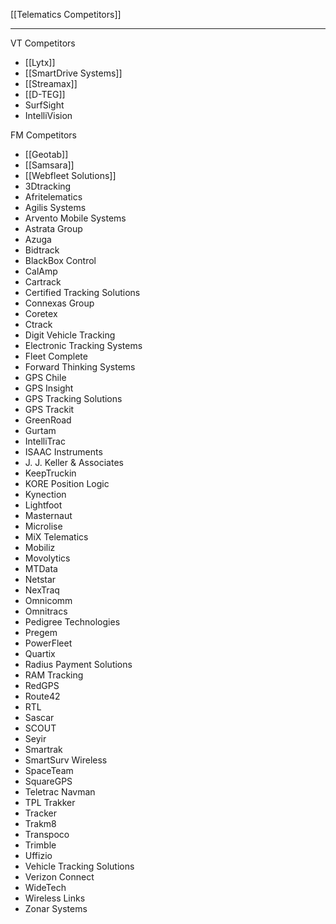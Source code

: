 [[Telematics Competitors]]

---

VT Competitors
- [[Lytx]]
- [[SmartDrive Systems]]
- [[Streamax]]
- [[D-TEG]]
- SurfSight
- IntelliVision

FM Competitors
- [[Geotab]]
- [[Samsara]]
- [[Webfleet Solutions]]
- 3Dtracking
- Afritelematics
- Agilis Systems
- Arvento Mobile Systems
- Astrata Group
- Azuga
- Bidtrack
- BlackBox Control
- CalAmp
- Cartrack
- Certified Tracking Solutions
- Connexas Group
- Coretex
- Ctrack
- Digit Vehicle Tracking
- Electronic Tracking Systems
- Fleet Complete
- Forward Thinking Systems
- GPS Chile
- GPS Insight
- GPS Tracking Solutions
- GPS Trackit
- GreenRoad
- Gurtam
- IntelliTrac
- ISAAC Instruments
- J. J. Keller & Associates
- KeepTruckin
- KORE Position Logic
- Kynection
- Lightfoot
- Masternaut
- Microlise
- MiX Telematics
- Mobiliz
- Movolytics
- MTData
- Netstar
- NexTraq
- Omnicomm
- Omnitracs
- Pedigree Technologies
- Pregem
- PowerFleet
- Quartix
- Radius Payment Solutions
- RAM Tracking
- RedGPS
- Route42
- RTL
- Sascar
- SCOUT
- Seyir
- Smartrak
- SmartSurv Wireless
- SpaceTeam
- SquareGPS
- Teletrac Navman
- TPL Trakker
- Tracker
- Trakm8
- Transpoco
- Trimble
- Uffizio
- Vehicle Tracking Solutions
- Verizon Connect
- WideTech
- Wireless Links
- Zonar Systems
